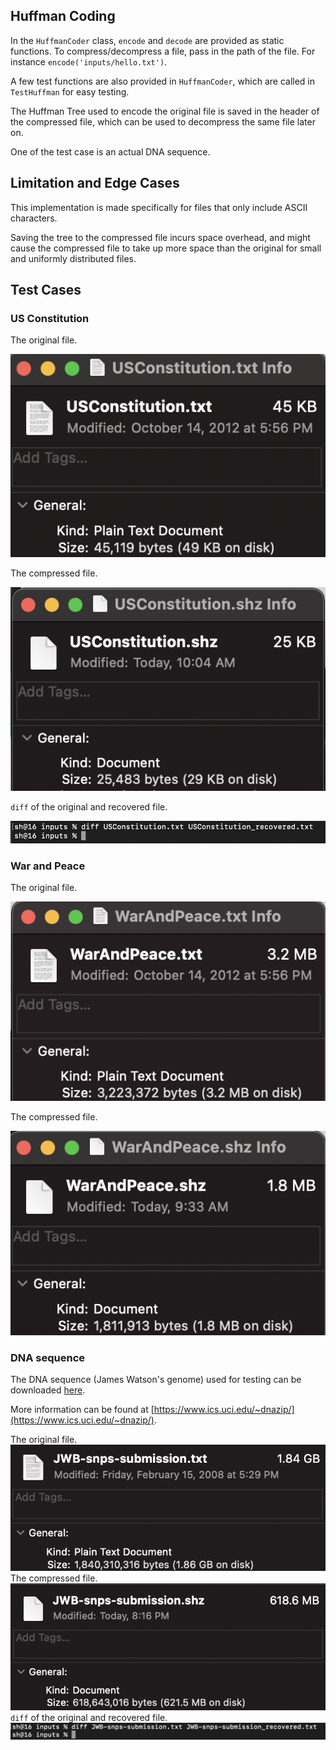 ## Huffman Coding

In the `HuffmanCoder` class, `encode` and `decode` are provided as static functions. To compress/decompress a file, pass in the path of the file. For instance `encode('inputs/hello.txt')`.

A few test functions are also provided in `HuffmanCoder`, which are called in `TestHuffman` for easy testing.

The Huffman Tree used to encode the original file is saved in the header of the compressed file, which can be used to decompress the same file later on.

One of the test case is an actual DNA sequence.

## Limitation and Edge Cases
This implementation is made specifically for files that only include ASCII characters.

Saving the tree to the compressed file incurs space overhead, and might cause the compressed file to take up more space than the original for small and uniformly distributed files.

## Test Cases

### US Constitution
The original file.

![usconstitution](usconstitution.png)

The compressed file.

![usconstitution](compressed_usconstitution.png)

`diff` of the original and recovered file.

![usconstitution](diff_usconstitution.png)

### War and Peace
The original file.

![warandpeace](warandpeace.png)

The compressed file.

![warandpeace](compressed_warandpeace.png)

### DNA sequence
The DNA sequence (James Watson's genome) used for testing can be downloaded [here](https://www.ics.uci.edu/~dnazip/JWB.tgz).

More information can be found at [https://www.ics.uci.edu/~dnazip/](https://www.ics.uci.edu/~dnazip/).

The original file.
![DNA](dna.png)
The compressed file.
![DNA](compressed_dna.png)
`diff` of the original and recovered file.
![DNA](diff_dna.png)
